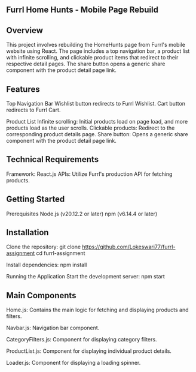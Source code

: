 Furrl Home Hunts - Mobile Page Rebuild
-----------------------------------------------------------------------------------------------------------------------------------------
Overview
-----------------------------
This project involves rebuilding the HomeHunts page from Furrl's mobile website using React. The page includes a top navigation bar, a product list with infinite scrolling, and clickable product items that redirect to their respective detail pages. The share button opens a generic share component with the product detail page link.

Features
-----------------------------------------------------------
Top Navigation Bar
Wishlist button redirects to Furrl Wishlist.
Cart button redirects to Furrl Cart.

Product List
Infinite scrolling: Initial products load on page load, and more products load as the user scrolls.
Clickable products: Redirect to the corresponding product details page.
Share button: Opens a generic share component with the product detail page link.

Technical Requirements
--------------------------------
Framework: React.js
APIs: Utilize Furrl's production API for fetching products.

Getting Started
-------------------------------------
Prerequisites
Node.js (v20.12.2 or later)
npm (v6.14.4 or later)

Installation
----------------
Clone the repository:
git clone https://github.com/Lokeswari77/furrl-assignment
cd furrl-assignment

Install dependencies:
npm install

Running the Application
Start the development server:
npm start

Main Components
-----------------------------------
Home.js: Contains the main logic for fetching and displaying products and filters.

Navbar.js: Navigation bar component.

CategoryFilters.js: Component for displaying category filters.

ProductList.js: Component for displaying individual product details.

Loader.js: Component for displaying a loading spinner.
